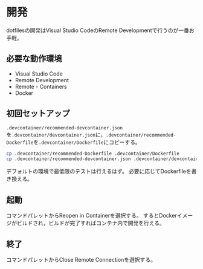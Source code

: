 # 開発

dotfilesの開発はVisual Studio CodeのRemote Developmentで行うのが一番お手軽。

## 必要な動作環境

- Visual Studio Code
- Remote Development
- Remote - Containers
- Docker

## 初回セットアップ

`.devcontainer/recommended-devcontainer.json`を`.devcontainer/devcontainer.json`に，`.devcontainer/recommended-Dockerfile`を`.devcontainer/Dockerfile`にコピーする。

```bash
cp .devcontainer/recommended-Dockerfile .devcontainer/Dockerfile
cp .devcontainer/recommended-devcontainer.json .devcontainer/devcontainer.json
```

デフォルトの環境で最低限のテストは行えるはず。
必要に応じてDockerfileを書き換える。

## 起動

コマンドパレットからReopen in Containerを選択する。
するとDockerイメージがビルドされ，ビルドが完了すればコンテナ内で開発を行える。

## 終了

コマンドパレットからClose Remote Connectionを選択する。
